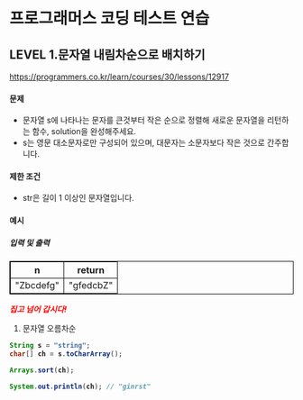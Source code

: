 # 프로그래머스 코딩 테스트 연습 
## LEVEL 1.문자열 내림차순으로 배치하기
https://programmers.co.kr/learn/courses/30/lessons/12917

#### 문제
- 문자열 s에 나타나는 문자를 큰것부터 작은 순으로 정렬해 새로운 문자열을 리턴하는 함수, solution을 완성해주세요.
- s는 영문 대소문자로만 구성되어 있으며, 대문자는 소문자보다 작은 것으로 간주합니다.

#### 제한 조건
- str은 길이 1 이상인 문자열입니다.

#### 예시
##### 입력 및 출력
|n|return|
|----|----|
|"Zbcdefg"|"gfedcbZ"|



<span>*집고 넘어 갑시다!*</span></br>
1. 문자열 오름차순
```java
String s = "string";
char[] ch = s.toCharArray();

Arrays.sort(ch);

System.out.println(ch); // "ginrst"
```

<style type="text/css">
span{
	color:red;
	font-weight:bold;
}

table, td, th {
        border:0.5px solid black;
}
</style>
